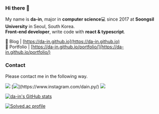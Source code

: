 ### Hi there 👋
My name is **da-in**, major in **computer science**💻 since 2017 at **Soongsil University** in Seoul, South Korea.  
**Front-end developer**, write code with **react & typescript**.

📂 Blog | [https://da-in.github.io](https://da-in.github.io)  
🌈 Portfolio | [https://da-in.github.io/portfolio/](https://da-in.github.io/portfolio/)  

### Contact

Please contact me in the following way.

[![](http://img.shields.io/badge/-github.io-181717?style=flat-square&logo=GitHub&logoColor=white&link=https://da-in.github.io)](https://da-in.github.io)
[![](http://img.shields.io/badge/-instagram-E4405F?style=flat-square&logo=instagram&logoColor=white&link="https://www.instagram.com/dain.py/")](https://www.instagram.com/dain.py/)
[![](http://img.shields.io/badge/-E--mail-03C75A?style=flat-square&logo=Naver&logoColor=white&link=mailto:talown@naver.com)](mailto:talown@naver.com)

[![da-in's GitHub stats](https://github-readme-stats.vercel.app/api?username=da-in)](https://github.com/anuraghazra/github-readme-stats)

[![Solved.ac profile](http://mazassumnida.wtf/api/v2/generate_badge?boj=talown)](https://solved.ac/talown)

<!--
**da-in/da-in** is a ✨ _special_ ✨ repository because its `README.md` (this file) appears on your GitHub profile.

Here are some ideas to get you started:

- 🔭 I’m currently working on ...
- 🌱 I’m currently learning ...
- 👯 I’m looking to collaborate on ...
- 🤔 I’m looking for help with ...
- 💬 Ask me about ...
- 📫 How to reach me: ...
- 😄 Pronouns: ...
- ⚡ Fun fact: ...
-->

<!--
[![](https://img.shields.io/badge/Gmail-d14836?style=flat-square&logo=Gmail&logoColor=white&link=mailto:dain809@gmail.com)](mailto:dain809@gmail.com)
[![](http://img.shields.io/badge/-facebook-1877F2?style=flat-square&logo=Facebook&logoColor=white&link=https://www.facebook.com/profile.php?id=100005450081761")](https://www.facebook.com/profile.php?id=100005450081761)

<img src="https://img.shields.io/badge/github-181717?style=flat-square&logo=github&logoColor=white">
<img src="https://img.shields.io/badge/git-F05032?style=flat-square&logo=git&logoColor=white">
<img src="https://img.shields.io/badge/react-61DAFB?style=flat-square&logo=react&logoColor=black"> 
<img src="https://img.shields.io/badge/javascript-F7DF1E?style=flat-square&logo=javascript&logoColor=black"> 
<img src="https://img.shields.io/badge/typescript-3178C6?style=flat-square&logo=typescript&logoColor=white"> 
<img src="https://img.shields.io/badge/python-3776AB?style=flat-square&logo=python&logoColor=white"> 
<img src="https://img.shields.io/badge/react native-61DAFB?style=flat-square&logo=react&logoColor=black"> 
<img src="https://img.shields.io/badge/html5-E34F26?style=flat-square&logo=html5&logoColor=white"> 
<img src="https://img.shields.io/badge/css-1572B6?style=flat-square&logo=css3&logoColor=white"> 
 -->
